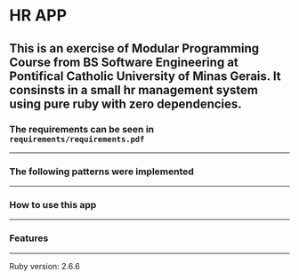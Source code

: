 # HR APP

## This is an exercise of Modular Programming Course from BS Software Engineering at Pontifical Catholic University of Minas Gerais. It consinsts in a small hr management system using pure **ruby with zero dependencies**.

### The requirements can be seen in `requirements/requirements.pdf`
<hr>

### The following patterns were implemented
<hr>

### How to use this app
<hr>

### Features
<hr>
Ruby version: 2.6.6
